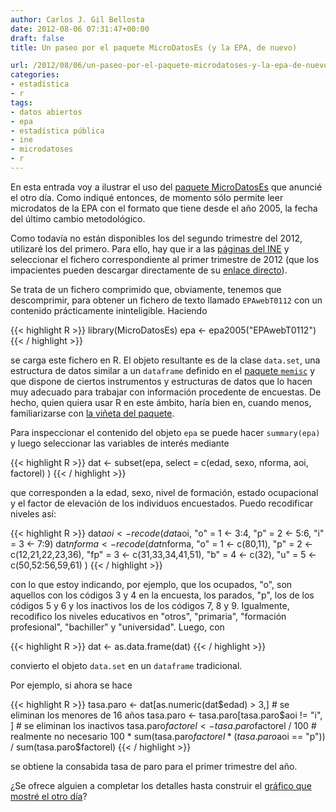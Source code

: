 ```yaml
---
author: Carlos J. Gil Bellosta
date: 2012-08-06 07:31:47+00:00
draft: false
title: Un paseo por el paquete MicroDatosEs (y la EPA, de nuevo)

url: /2012/08/06/un-paseo-por-el-paquete-microdatoses-y-la-epa-de-nuevo/
categories:
- estadística
- r
tags:
- datos abiertos
- epa
- estadística pública
- ine
- microdatoses
- r
---
```


En esta entrada voy a ilustrar el uso del [paquete MicroDatosEs](http://www.datanalytics.com/2012/08/03/el-paquete-microdataes-para-microdatos-publicos/) que anuncié el otro día. Como indiqué entonces, de momento sólo permite leer microdatos de la EPA con el formato que tiene desde el año 2005, la fecha del último cambio metodológico.

Como todavía no están disponibles los del segundo trimestre del 2012, utilizaré los del primero. Para ello, hay que ir a las [páginas del INE](http://www.ine.es/prodyser/micro_epa.htm) y seleccionar el fichero correspondiente al primer trimestre de 2012 (que los impacientes pueden descargar directamente de su [enlace directo](ftp://www.ine.es/temas/epa/datos_1t12.zip)).

Se trata de un fichero comprimido que, obviamente, tenemos que descomprimir, para obtener un fichero de texto llamado `EPAwebT0112` con un contenido prácticamente ininteligible. Haciendo

{{< highlight R >}}
library(MicroDatosEs)
epa <- epa2005("EPAwebT0112")
{{< / highlight >}}

se carga este fichero en R. El objeto resultante es de la clase `data.set`, una estructura de datos similar a un `dataframe` definido en el [paquete `memisc`](http://cran.r-project.org/web/packages/memisc/index.html) y que dispone de ciertos instrumentos y estructuras de datos que lo hacen muy adecuado para trabajar con información procedente de encuestas. De hecho, quien quiera usar R en este ámbito, haría bien en, cuando menos, familiarizarse con [la viñeta del paquete](http://cran.r-project.org/web/packages/memisc/vignettes/anes48.pdf).

Para inspeccionar el contenido del objeto `epa` se puede hacer `summary(epa)` y luego seleccionar las variables de interés mediante

{{< highlight R >}}
dat <- subset(epa, select = c(edad, sexo, nforma, aoi, factorel) )
{{< / highlight >}}

que corresponden a la edad, sexo, nivel de formación, estado ocupacional y el factor de elevación de los individuos encuestados. Puedo recodificar niveles así:

{{< highlight R >}}
dat$aoi <- recode(dat$aoi, "o" = 1 <- 3:4,
    "p" = 2 <- 5:6, "i" = 3 <- 7:9)
dat$nforma <- recode( dat$nforma,
    "o"  = 1 <- c(80,11),
    "p"  = 2 <- c(12,21,22,23,36),
    "fp" = 3 <- c(31,33,34,41,51),
    "b"  = 4 <- c(32),
    "u"  = 5 <- c(50,52:56,59,61) )
{{< / highlight >}}

con lo que estoy indicando, por ejemplo, que los ocupados, "o", son aquellos con los códigos 3 y 4 en la encuesta, los parados, "p", los de los códigos 5 y 6 y los inactivos los de los códigos 7, 8 y 9. Igualmente, recodifico los niveles educativos en "otros", "primaria", "formación profesional", "bachiller" y "universidad". Luego, con

{{< highlight R >}}
dat <- as.data.frame(dat)
{{< / highlight >}}

convierto el objeto `data.set` en un `dataframe` tradicional.

Por ejemplo, si ahora se hace

{{< highlight R >}}
tasa.paro <- dat[as.numeric(dat$edad) > 3,]     # se eliminan los menores de 16 años
tasa.paro <- tasa.paro[tasa.paro$aoi != "i", ]   # se eliminan los inactivos
tasa.paro$factorel <- tasa.paro$factorel / 100    # realmente no necesario
100 * sum(tasa.paro$factorel * (tasa.paro$aoi == "p")) / sum(tasa.paro$factorel)
{{< / highlight >}}

se obtiene la consabida tasa de paro para el primer trimestre del año.

¿Se ofrece alguien a completar los detalles hasta construir el [gráfico que mostré el otro día](http://www.datanalytics.com/2012/07/12/edad-nivel-de-formacion-sexo-y-paro/)?



